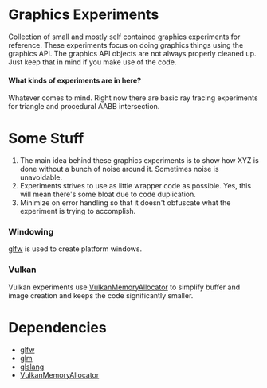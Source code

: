 # Graphics Experiments
Collection of small and mostly self contained graphics experiments for reference. 
These experiments focus on doing graphics things using the graphics API. 
The graphics API objects are not always properly cleaned up. Just keep that in 
mind if you make use of the code.

#### What kinds of experiments are in here?
Whatever comes to mind. Right now there are basic ray tracing experiments for 
triangle and procedural AABB intersection.

# Some Stuff
1. The main idea behind these graphics experiments is to show how XYZ is done without a bunch of noise around it. 
Sometimes noise is unavoidable.
2. Experiments strives to use as little wrapper code as possible. Yes, this will mean there's some bloat due to code duplication.
3. Minimize on error handling so that it doesn't obfuscate what the experiment is trying to accomplish.

### Windowing
[glfw](https://github.com/glfw/glfw) is used to create platform windows. 

### Vulkan
Vulkan experiments use [VulkanMemoryAllocator](https://github.com/GPUOpen-LibrariesAndSDKs/VulkanMemoryAllocator) 
to simplify buffer and image creation and keeps the code significantly smaller.

# Dependencies
* [glfw](https://github.com/glfw/glfw)
* [glm](https://github.com/g-truc/glm)
* [glslang](https://github.com/KhronosGroup/glslang)
* [VulkanMemoryAllocator](https://github.com/GPUOpen-LibrariesAndSDKs/VulkanMemoryAllocator)